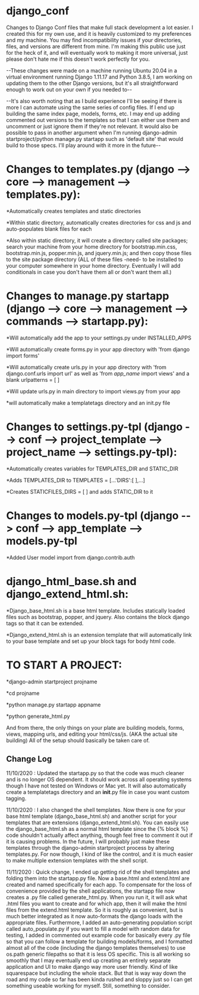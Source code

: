 # django_conf
Changes to Django Conf files that make full stack development a lot easier. I created this for my own use, and it is heavily customized to my preferences and my machine. You may find incompatibility issues if your directories, files, and versions are different from mine. I'm making this public use just for the heck of it, and will eventually work to making it more universal, just please don't hate me if this doesn't work perfectly for you.

--These changes were made on a machine running Ubuntu 20.04 in a virtual environment running Django 1.11.17 and Python 3.8.5, I am working on updating them to the other Django versions, but it's all straightforward enough to work out on your own if you needed to--

--It's also worth noting that as I build experience I'll be seeing if there is more I can automate using the same series of config files. If I end up building the same index page, models, forms, etc. I may end up adding commented out versions to the templates so that I can either use them and uncomment or just ignore them if they're not relevant. It would also be possible to pass in another argument when I'm running django-admin startproject/python manage.py startapp such as 'default site' that would build to those specs. I'll play around with it more in the future--

# Changes to templates.py (django --> core --> management --> templates.py):

*Automatically creates templates and static directories

*Within static directory, automatically creates directories for css and js and auto-populates blank files for each

*Also within static directory, it will create a directory called site packages; search your machine from your home directory for bootstrap.min.css, bootstrap.min.js, popper.min.js, and jquery.min.js; and then copy those files to the site package directory (ALL of these files -need- to be installed to your computer somewhere in your home directory. Eventually I will add conditionals in case you don't have them all or don't want them all.)

# Changes to manage.py startapp (django --> core --> management --> commands --> startapp.py):

*Will automatically add the app to your settings.py under INSTALLED_APPS

*Will automatically create forms.py in your app directory with 'from django import forms'

*Will automatically create urls.py in your app directory with 'from django.conf.urls import url' as well as 'from *app_name* import views' and a blank urlpatterns = [ ]

*Will update urls.py in main directory to import views.py from your app

*will automatically make a templatetags directory and an init.py file

# Changes to settings.py-tpl (django --> conf --> project_template --> project_name --> settings.py-tpl):

*Automatically creates variables for TEMPLATES_DIR and STATIC_DIR

*Adds TEMPLATES_DIR to TEMPLATES = [...'DIRS':[ ],...]

*Creates STATICFILES_DIRS = [ ] and adds STATIC_DIR to it

# Changes to models.py-tpl (django --> conf --> app_template --> models.py-tpl

*Added User model import from django.contrib.auth

# django_html_base.sh and django_extend_html.sh:

*Django_base_html.sh is a base html template. Includes statically loaded files such as bootstrap, popper, and jquery. Also contains the block django tags so that it can be extended.

*Django_extend_html.sh is an extension template that will automatically link to your base template and set up your block tags for body html code.

# TO START A PROJECT:

*django-admin startproject projname

*cd projname

*python manage.py startapp appname

*python generate_html.py

And from there, the only things on your plate are building models, forms, views, mapping urls, and editing your html/css/js. (AKA the actual site building)
All of the setup should basically be taken care of.

## Change Log

11/10/2020 : Updated the startapp.py so that the code was much cleaner and is no longer OS dependent. It should work across all operating systems though I have not tested on Windows or Mac yet. It will also automatically create a templatetags directory and an __init__.py file in case you want custom tagging.

11/10/2020 : I also changed the shell templates. Now there is one for your base html template (django_base_html.sh) and another script for your templates that are extensions (django_extend_html.sh). You can easily use the django_base_html.sh as a normal html template since the {% block %} code shouldn't actually affect anything, though feel free to comment it out if it is causing problems. In the future, I will probably just make these templates through the django-admin startproject process by altering templates.py. For now though, I kind of like the control, and it is much easier to make multiple extension templates with the shell script.

11/11/2020 : Quick change, I ended up getting rid of the shell templates and folding them into the startapp.py file. Now a base.html and extend.html are created and named specifically for each app. To compensate for the loss of convenience provided by the shell applications, the startapp file now creates a .py file called generate_html.py. When you run it, it will ask what .html files you want to create and for which app, then it will make the html files from the extend.html template. So it is roughly as convenient, but is much better integrated as it now auto-formats the django loads with the appropriate files. Furthermore, I added an auto-generating population script called auto_populate.py if you want to fill a model with random data for testing, I added in commented out example code for basically every .py file so that you can follow a template for building models/forms, and I formatted almost all of the code (including the django templates themselves) to use os.path generic filepaths so that it is less OS specific. This is all working so smoothly that I may eventually end up creating an entirely separate application and UI to make django way more user friendly. Kind of like squarespace but including the whole stack. But that is way way down the road and my code so far has been kinda rushed and sloppy just so I can get something useable working for myself. Still, something to consider.
